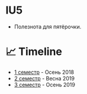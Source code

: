 # IU5
* Полезнота для пятёрочки.

# 📈 Timeline
* [1 семестр](https://github.com/dlnwlkmn/IU5/tree/master/Term%201) - Осень 2018
* [2 семестр](https://github.com/dlnwlkmn/IU5/tree/master/Term%202) - Весна 2019
* [3 семестр](https://github.com/dlnwlkmn/IU5/tree/master/Term%203) - Осень 2019
